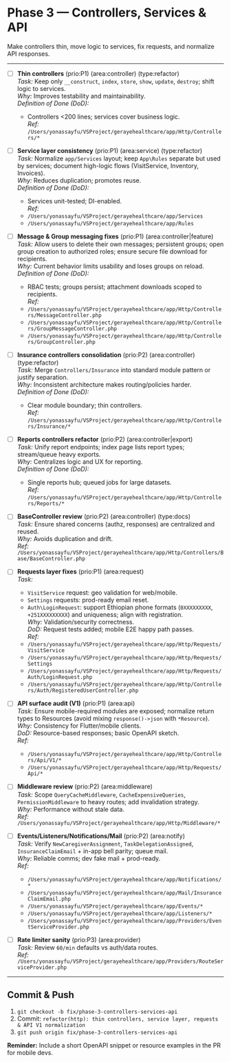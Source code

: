 # Phase 3 — Controllers, Services & API

Make controllers thin, move logic to services, fix requests, and normalize API responses.

---

- [ ] **Thin controllers** (prio:P1) (area:controller) (type:refactor)  
  *Task:* Keep only `__construct`, `index`, `store`, `show`, `update`, `destroy`; shift logic to services.  
  *Why:* Improves testability and maintainability.  
  *Definition of Done (DoD):*  
    - Controllers <200 lines; services cover business logic.  
  *Ref:* `/Users/yonassayfu/VSProject/gerayehealthcare/app/Http/Controllers/*`

- [ ] **Service layer consistency** (prio:P1) (area:service) (type:refactor)  
  *Task:* Normalize `app/Services` layout; keep `App\Rules` separate but used by services; document high-logic flows (VisitService, Inventory, Invoices).  
  *Why:* Reduces duplication; promotes reuse.  
  *Definition of Done (DoD):*  
    - Services unit-tested; DI-enabled.  
  *Ref:*  
    - `/Users/yonassayfu/VSProject/gerayehealthcare/app/Services`  
    - `/Users/yonassayfu/VSProject/gerayehealthcare/app/Rules`

- [ ] **Message & Group messaging fixes** (prio:P1) (area:controller|feature)  
  *Task:* Allow users to delete their own messages; persistent groups; open group creation to authorized roles; ensure secure file download for recipients.  
  *Why:* Current behavior limits usability and loses groups on reload.  
  *Definition of Done (DoD):*  
    - RBAC tests; groups persist; attachment downloads scoped to recipients.  
  *Ref:*  
    - `/Users/yonassayfu/VSProject/gerayehealthcare/app/Http/Controllers/MessageController.php`  
    - `/Users/yonassayfu/VSProject/gerayehealthcare/app/Http/Controllers/GroupMessageController.php`  
    - `/Users/yonassayfu/VSProject/gerayehealthcare/app/Http/Controllers/GroupController.php`

- [ ] **Insurance controllers consolidation** (prio:P2) (area:controller) (type:refactor)  
  *Task:* Merge `Controllers/Insurance` into standard module pattern or justify separation.  
  *Why:* Inconsistent architecture makes routing/policies harder.  
  *Definition of Done (DoD):*  
    - Clear module boundary; thin controllers.  
  *Ref:* `/Users/yonassayfu/VSProject/gerayehealthcare/app/Http/Controllers/Insurance/*`

- [ ] **Reports controllers refactor** (prio:P2) (area:controller|export)  
  *Task:* Unify report endpoints; index page lists report types; stream/queue heavy exports.  
  *Why:* Centralizes logic and UX for reporting.  
  *Definition of Done (DoD):*  
    - Single reports hub; queued jobs for large datasets.  
  *Ref:* `/Users/yonassayfu/VSProject/gerayehealthcare/app/Http/Controllers/Reports/*`

- [ ] **BaseController review** (prio:P2) (area:controller) (type:docs)  
  *Task:* Ensure shared concerns (authz, responses) are centralized and reused.  
  *Why:* Avoids duplication and drift.  
  *Ref:* `/Users/yonassayfu/VSProject/gerayehealthcare/app/Http/Controllers/Base/BaseController.php`

- [ ] **Requests layer fixes** (prio:P1) (area:request)  
  *Task:*  
    - `VisitService` request: geo validation for web/mobile.  
    - `Settings` requests: prod-ready email reset.  
    - `Auth\LoginRequest`: support Ethiopian phone formats (`0XXXXXXXXX`, `+251XXXXXXXXX`) and uniqueness; align with registration.  
  *Why:* Validation/security correctness.  
  *DoD:* Request tests added; mobile E2E happy path passes.  
  *Ref:*  
    - `/Users/yonassayfu/VSProject/gerayehealthcare/app/Http/Requests/VisitService`  
    - `/Users/yonassayfu/VSProject/gerayehealthcare/app/Http/Requests/Settings`  
    - `/Users/yonassayfu/VSProject/gerayehealthcare/app/Http/Requests/Auth/LoginRequest.php`  
    - `/Users/yonassayfu/VSProject/gerayehealthcare/app/Http/Controllers/Auth/RegisteredUserController.php`

- [ ] **API surface audit (V1)** (prio:P1) (area:api)  
  *Task:* Ensure mobile-required modules are exposed; normalize return types to Resources (avoid mixing `response()->json` with `*Resource`).  
  *Why:* Consistency for Flutter/mobile clients.  
  *DoD:* Resource-based responses; basic OpenAPI sketch.  
  *Ref:*  
    - `/Users/yonassayfu/VSProject/gerayehealthcare/app/Http/Controllers/Api/V1/*`  
    - `/Users/yonassayfu/VSProject/gerayehealthcare/app/Http/Requests/Api/*`

- [ ] **Middleware review** (prio:P2) (area:middleware)  
  *Task:* Scope `QueryCacheMiddleware`, `CacheExpensiveQueries`, `PermissionMiddleware` to heavy routes; add invalidation strategy.  
  *Why:* Performance without stale data.  
  *Ref:* `/Users/yonassayfu/VSProject/gerayehealthcare/app/Http/Middleware/*`

- [ ] **Events/Listeners/Notifications/Mail** (prio:P2) (area:notify)  
  *Task:* Verify `NewCaregiverAssignment`, `TaskDelegationAssigned`, `InsuranceClaimEmail` + in-app bell parity; queue mail.  
  *Why:* Reliable comms; dev fake mail + prod-ready.  
  *Ref:*  
    - `/Users/yonassayfu/VSProject/gerayehealthcare/app/Notifications/*`  
    - `/Users/yonassayfu/VSProject/gerayehealthcare/app/Mail/InsuranceClaimEmail.php`  
    - `/Users/yonassayfu/VSProject/gerayehealthcare/app/Events/*`  
    - `/Users/yonassayfu/VSProject/gerayehealthcare/app/Listeners/*`  
    - `/Users/yonassayfu/VSProject/gerayehealthcare/app/Providers/EventServiceProvider.php`

- [ ] **Rate limiter sanity** (prio:P3) (area:provider)  
  *Task:* Review `60/min` defaults vs auth/data routes.  
  *Ref:* `/Users/yonassayfu/VSProject/gerayehealthcare/app/Providers/RouteServiceProvider.php`

---

## Commit & Push
1. `git checkout -b fix/phase-3-controllers-services-api`  
2. Commit: `refactor(http): thin controllers, service layer, requests & API V1 normalization`  
3. `git push origin fix/phase-3-controllers-services-api`

**Reminder:** Include a short OpenAPI snippet or resource examples in the PR for mobile devs.
